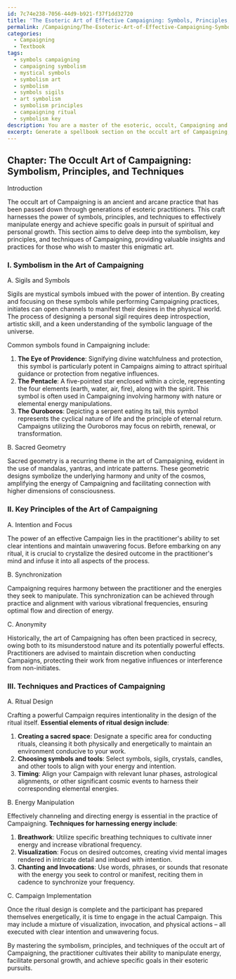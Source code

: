 ```yaml
---
id: 7c74e238-7056-44d9-b921-f37f1dd32720
title: 'The Esoteric Art of Effective Campaigning: Symbols, Principles, and Techniques'
permalink: /Campaigning/The-Esoteric-Art-of-Effective-Campaigning-Symbols-Principles-and-Techniques/
categories:
  - Campaigning
  - Textbook
tags:
  - symbols campaigning
  - campaigning symbolism
  - mystical symbols
  - symbolism art
  - symbolism
  - symbols sigils
  - art symbolism
  - symbolism principles
  - campaigning ritual
  - symbolism key
description: You are a master of the esoteric, occult, Campaigning and education, you have written many textbooks on the subject in ways that provide students with rich and deep understanding of the subject. You are being asked to write textbook-like sections on a topic and you do it with full context, explainability, and reliability in accuracy to the true facts of the topic at hand, in a textbook style that a student would easily be able to learn from, in a rich, engaging, and contextual way. Always include relevant context (such as formulas and history), related concepts, and in a way that someone can gain deep insights from.
excerpt: Generate a spellbook section on the occult art of Campaigning, focusing on its symbolism, key principles, and techniques that initiates can learn from to grasp a deeper understanding of this arcane craft. Provide specific practices and rituals for those looking to harness the power of Campaigning to manipulate energy and achieve specific goals in their esoteric pursuits.
---
```

## Chapter: The Occult Art of Campaigning: Symbolism, Principles, and Techniques

Introduction

The occult art of Campaigning is an ancient and arcane practice that has been passed down through generations of esoteric practitioners. This craft harnesses the power of symbols, principles, and techniques to effectively manipulate energy and achieve specific goals in pursuit of spiritual and personal growth. This section aims to delve deep into the symbolism, key principles, and techniques of Campaigning, providing valuable insights and practices for those who wish to master this enigmatic art.

### I. Symbolism in the Art of Campaigning

A. Sigils and Symbols

Sigils are mystical symbols imbued with the power of intention. By creating and focusing on these symbols while performing Campaigning practices, initiates can open channels to manifest their desires in the physical world. The process of designing a personal sigil requires deep introspection, artistic skill, and a keen understanding of the symbolic language of the universe.

Common symbols found in Campaigning include:

1. ****The Eye of Providence****: Signifying divine watchfulness and protection, this symbol is particularly potent in Campaigns aiming to attract spiritual guidance or protection from negative influences.
2. ****The Pentacle****: A five-pointed star enclosed within a circle, representing the four elements (earth, water, air, fire), along with the spirit. This symbol is often used in Campaigning involving harmony with nature or elemental energy manipulations.
3. ****The Ouroboros****: Depicting a serpent eating its tail, this symbol represents the cyclical nature of life and the principle of eternal return. Campaigns utilizing the Ouroboros may focus on rebirth, renewal, or transformation.

B. Sacred Geometry

Sacred geometry is a recurring theme in the art of Campaigning, evident in the use of mandalas, yantras, and intricate patterns. These geometric designs symbolize the underlying harmony and unity of the cosmos, amplifying the energy of Campaigning and facilitating connection with higher dimensions of consciousness.

### II. Key Principles of the Art of Campaigning

A. Intention and Focus

The power of an effective Campaign lies in the practitioner's ability to set clear intentions and maintain unwavering focus. Before embarking on any ritual, it is crucial to crystalize the desired outcome in the practitioner's mind and infuse it into all aspects of the process.

B. Synchronization

Campaigning requires harmony between the practitioner and the energies they seek to manipulate. This synchronization can be achieved through practice and alignment with various vibrational frequencies, ensuring optimal flow and direction of energy.

C. Anonymity

Historically, the art of Campaigning has often been practiced in secrecy, owing both to its misunderstood nature and its potentially powerful effects. Practitioners are advised to maintain discretion when conducting Campaigns, protecting their work from negative influences or interference from non-initiates.

### III. Techniques and Practices of Campaigning

A. Ritual Design

Crafting a powerful Campaign requires intentionality in the design of the ritual itself. **Essential elements of ritual design include**:

1. ****Creating a sacred space****: Designate a specific area for conducting rituals, cleansing it both physically and energetically to maintain an environment conducive to your work.
2. ****Choosing symbols and tools****: Select symbols, sigils, crystals, candles, and other tools to align with your energy and intention.
3. ****Timing****: Align your Campaign with relevant lunar phases, astrological alignments, or other significant cosmic events to harness their corresponding elemental energies.

B. Energy Manipulation

Effectively channeling and directing energy is essential in the practice of Campaigning. **Techniques for harnessing energy include**:

1. ****Breathwork****: Utilize specific breathing techniques to cultivate inner energy and increase vibrational frequency.
2. ****Visualization****: Focus on desired outcomes, creating vivid mental images rendered in intricate detail and imbued with intention.
3. ****Chanting and Invocations****: Use words, phrases, or sounds that resonate with the energy you seek to control or manifest, reciting them in cadence to synchronize your frequency.

C. Campaign Implementation

Once the ritual design is complete and the participant has prepared themselves energetically, it is time to engage in the actual Campaign. This may include a mixture of visualization, invocation, and physical actions – all executed with clear intention and unwavering focus.

By mastering the symbolism, principles, and techniques of the occult art of Campaigning, the practitioner cultivates their ability to manipulate energy, facilitate personal growth, and achieve specific goals in their esoteric pursuits.
